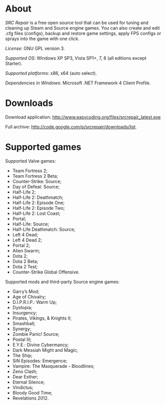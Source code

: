 About
=========
*SRC Repair* is a free open source tool that can be used for tuning and cleaning up Steam and Source engine games. You can also create and edit .cfg files (configs), backup and restore game settings, apply FPS configs or sprays into the game with one click.

*License*: GNU GPL version 3.

*Supported OS*: Windows XP SP3, Vista SP1+, 7, 8 (all editions except Starter).

*Supported platforms*: x86, x64 (auto select).

*Dependencies in Windows*: Microsoft .NET Framework 4 Client Profile.

Downloads
=========
Download application: <a href="http://www.easycoding.org/files/srcrepair_latest.exe">http://www.easycoding.org/files/srcrepair_latest.exe</a>

Full archive: http://code.google.com/p/srcrepair/downloads/list.

Supported games
=========
Supported Valve games:
 * Team Fortress 2;
 * Team Fortress 2 Beta;
 * Counter-Strike: Source;
 * Day of Defeat: Source;
 * Half-Life 2;
 * Half-Life 2: Deathmatch;
 * Half-Life 2: Episode One;
 * Half-Life 2: Episode Two;
 * Half-Life 2: Lost Coast;
 * Portal;
 * Half-Life: Source;
 * Half-Life Deathmatch: Source;
 * Left 4 Dead;
 * Left 4 Dead 2;
 * Portal 2;
 * Alien Swarm;
 * Dota 2;
 * Dota 2 Beta;
 * Dota 2 Test;
 * Counter-Strike Global Offensive.

Supported mods and third-party Source engine games:
 * Garry’s Mod;
 * Age of Chivalry;
 * D.I.P.R.I.P.: Warm Up;
 * Dystopia;
 * Insurgency;
 * Pirates, Vikings, & Knights II;
 * Smashball;
 * Synergy;
 * Zombie Panic! Source;
 * Postal III;
 * E.Y.E.: Divine Cybermancy;
 * Dark Messiah Might and Magic;
 * The Ship;
 * SiN Episodes: Emergence;
 * Vampire: The Masquerade - Bloodlines;
 * Zeno Clash;
 * Dear Esther;
 * Eternal Silence;
 * Vindictus;
 * Bloody Good Time;
 * Revelations 2012.
